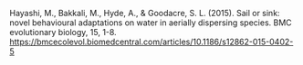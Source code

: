 Hayashi, M., Bakkali, M., Hyde, A., & Goodacre, S. L. (2015). Sail or sink: novel behavioural adaptations on water in aerially dispersing species. BMC evolutionary biology, 15, 1-8. https://bmcecolevol.biomedcentral.com/articles/10.1186/s12862-015-0402-5
